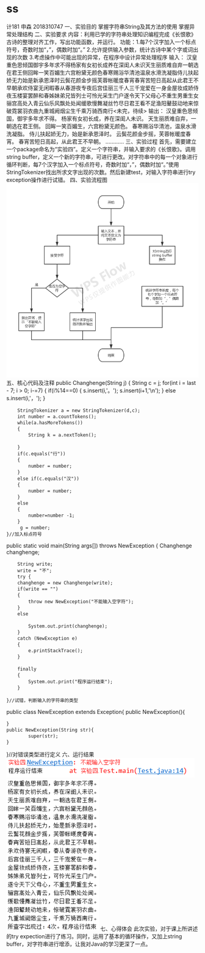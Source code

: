 # ss
计181 申森 2018310747
一、实验目的
   掌握字符串String及其方法的使用
   掌握异常处理结构
二、实验要求
  内容：利用已学的字符串处理知识编程完成《长恨歌》古诗的整理对齐工作，写出功能函数，并运行。
  功能：1.每7个汉字加入一个标点符号，奇数时加“，”，偶数时加“。”
        2.允许提供输入参数，统计古诗中某个字或词出现的次数
        3.考虑操作中可能出现的异常，在程序中设计异常处理程序
  输入：
  汉皇重色思倾国御宇多年求不得杨家有女初长成养在深闺人未识天生丽质难自弃一朝选在君王侧回眸一笑百媚生六宫粉黛无颜色春寒赐浴华清池温泉水滑洗凝脂侍儿扶起娇无力始是新承恩泽时云鬓花颜金步摇芙蓉帐暖度春宵春宵苦短日高起从此君王不早朝承欢侍宴无闲暇春从春游夜专夜后宫佳丽三千人三千宠爱在一身金屋妆成娇侍夜玉楼宴罢醉和春姊妹弟兄皆列士可怜光采生门户遂令天下父母心不重生男重生女骊宫高处入青云仙乐风飘处处闻缓歌慢舞凝丝竹尽日君王看不足渔阳鼙鼓动地来惊破霓裳羽衣曲九重城阙烟尘生千乘万骑西南行<未完，待续>
  输出：
    汉皇重色思倾国，御宇多年求不得。
    杨家有女初长成，养在深闺人未识。
    天生丽质难自弃，一朝选在君王侧。
    回眸一笑百媚生，六宫粉黛无颜色。
    春寒赐浴华清池，温泉水滑洗凝脂。
    侍儿扶起娇无力，始是新承恩泽时。
    云鬓花颜金步摇，芙蓉帐暖度春宵。
    春宵苦短日高起，从此君王不早朝。
…………
三、实验过程
   首先，需要建立一个package命名为“实验四”。定义一个字符串，并输入要求的《长恨歌》。调用string buffer，定义一个新的字符串，可进行更改。对字符串中的每一个对象进行循环判断，每7个汉字加入一个标点符号，奇数时加“，”，偶数时加“。”使用StringTokenizer找出所求文字出现的次数。然后新建test，对输入字符串进行try exception操作进行试错。
四、实验流程图
  ![image text](https://github.com/Echo334/ss/blob/master/%E6%B5%81%E7%A8%8B%E5%9B%BE.png)
五、核心代码及注释
   public Changhenge(String j)
	{
		String c = j;
		for(int i = last - 7; i > 0; i-=7) 
		{
			if(i%14==0)
			{
				s.insert(i,'。');
				s.insert(i+1,'\n');
			}
			else s.insert(i,'，');
			}
		
		
		StringTokenizer a = new StringTokenizer(d,c);
		int number = a.countTokens();
		while(a.hasMoreTokens()) 
		{
			String k = a.nextToken();
      
		}
		if(c.equals("行"))
		{
			number = number;
		}
		else if(c.equals("汉")) 
		{
			number = number;
		}
		else 
		{
			number=number -1;
		}
		 g = number;
	}//加入标点符号
  public static void main(String args[]) throws NewException
	{
		Changhenge changhenge;

		String write;
		write = "不";
		try {
		changhenge = new Changhenge(write);
		if(write == "") 
		{
			throw new NewException("不能输入空字符");
		}
		else 
		
			System.out.print(changhenge);
		}
		catch (NewException e) 
		{
			e.printStackTrace();
		}

		finally 
		{
			System.out.print("程序运行结束");
		}

	}//试错，判断输入的字符串的类型
public class NewException extends Exception{
	public NewException(){
		
 	}
	public NewException(String str){ 
            super(str);
 	}
}//对错误类型进行定义
六、运行结果
   ![image text](https://github.com/Echo334/ss/blob/master/%E7%B3%BB%E7%BB%9F%E6%8A%A5%E9%94%99.png)
   ![image text](https://github.com/Echo334/ss/blob/master/%E8%BF%90%E8%A1%8C%E7%BB%93%E6%9E%9C.png)
七、心得体会
   此次实验，对于课上所讲述的try expection进行了练习。同时，运用了基本的循环操作，又加上string buffer，对字符串进行增添，让我对Java的学习更深了一点。
